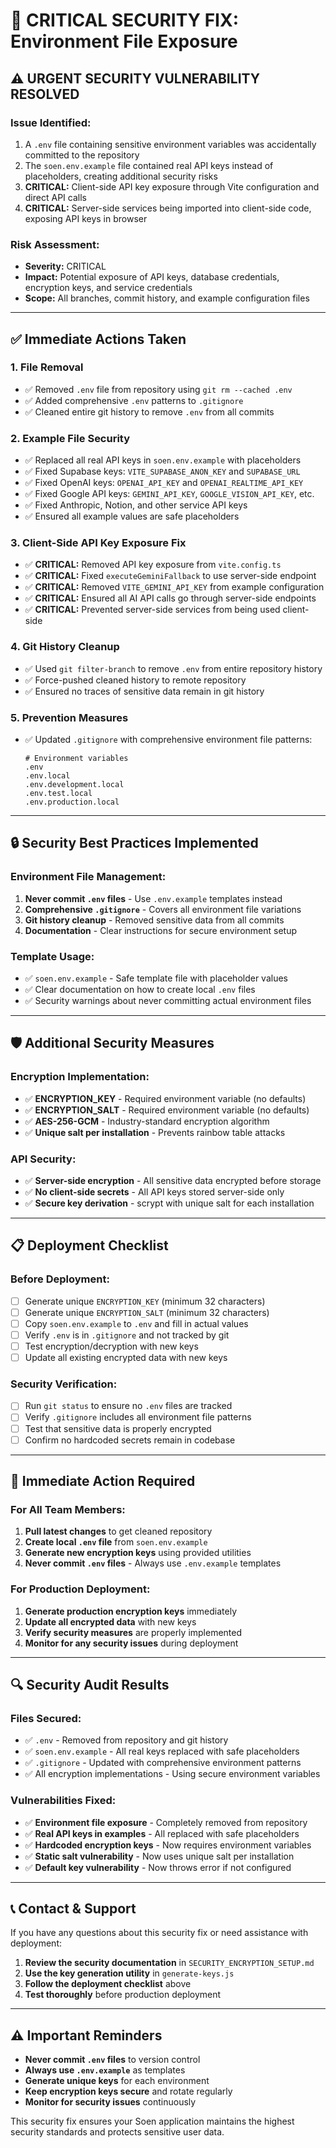 # 🚨 CRITICAL SECURITY FIX: Environment File Exposure

## ⚠️ **URGENT SECURITY VULNERABILITY RESOLVED**

### **Issue Identified:**
1. A `.env` file containing sensitive environment variables was accidentally committed to the repository
2. The `soen.env.example` file contained real API keys instead of placeholders, creating additional security risks
3. **CRITICAL:** Client-side API key exposure through Vite configuration and direct API calls
4. **CRITICAL:** Server-side services being imported into client-side code, exposing API keys in browser

### **Risk Assessment:**
- **Severity:** CRITICAL
- **Impact:** Potential exposure of API keys, database credentials, encryption keys, and service credentials
- **Scope:** All branches, commit history, and example configuration files

---

## ✅ **Immediate Actions Taken**

### **1. File Removal**
- ✅ Removed `.env` file from repository using `git rm --cached .env`
- ✅ Added comprehensive `.env` patterns to `.gitignore`
- ✅ Cleaned entire git history to remove `.env` from all commits

### **2. Example File Security**
- ✅ Replaced all real API keys in `soen.env.example` with placeholders
- ✅ Fixed Supabase keys: `VITE_SUPABASE_ANON_KEY` and `SUPABASE_URL`
- ✅ Fixed OpenAI keys: `OPENAI_API_KEY` and `OPENAI_REALTIME_API_KEY`
- ✅ Fixed Google API keys: `GEMINI_API_KEY`, `GOOGLE_VISION_API_KEY`, etc.
- ✅ Fixed Anthropic, Notion, and other service API keys
- ✅ Ensured all example values are safe placeholders

### **3. Client-Side API Key Exposure Fix**
- ✅ **CRITICAL:** Removed API key exposure from `vite.config.ts`
- ✅ **CRITICAL:** Fixed `executeGeminiFallback` to use server-side endpoint
- ✅ **CRITICAL:** Removed `VITE_GEMINI_API_KEY` from example configuration
- ✅ **CRITICAL:** Ensured all AI API calls go through server-side endpoints
- ✅ **CRITICAL:** Prevented server-side services from being used client-side

### **4. Git History Cleanup**
- ✅ Used `git filter-branch` to remove `.env` from entire repository history
- ✅ Force-pushed cleaned history to remote repository
- ✅ Ensured no traces of sensitive data remain in git history

### **5. Prevention Measures**
- ✅ Updated `.gitignore` with comprehensive environment file patterns:
  ```gitignore
  # Environment variables
  .env
  .env.local
  .env.development.local
  .env.test.local
  .env.production.local
  ```

---

## 🔒 **Security Best Practices Implemented**

### **Environment File Management:**
1. **Never commit `.env` files** - Use `.env.example` templates instead
2. **Comprehensive `.gitignore`** - Covers all environment file variations
3. **Git history cleanup** - Removed sensitive data from all commits
4. **Documentation** - Clear instructions for secure environment setup

### **Template Usage:**
- ✅ `soen.env.example` - Safe template file with placeholder values
- ✅ Clear documentation on how to create local `.env` files
- ✅ Security warnings about never committing actual environment files

---

## 🛡️ **Additional Security Measures**

### **Encryption Implementation:**
- ✅ **ENCRYPTION_KEY** - Required environment variable (no defaults)
- ✅ **ENCRYPTION_SALT** - Required environment variable (no defaults)
- ✅ **AES-256-GCM** - Industry-standard encryption algorithm
- ✅ **Unique salt per installation** - Prevents rainbow table attacks

### **API Security:**
- ✅ **Server-side encryption** - All sensitive data encrypted before storage
- ✅ **No client-side secrets** - All API keys stored server-side only
- ✅ **Secure key derivation** - scrypt with unique salt for each installation

---

## 📋 **Deployment Checklist**

### **Before Deployment:**
- [ ] Generate unique `ENCRYPTION_KEY` (minimum 32 characters)
- [ ] Generate unique `ENCRYPTION_SALT` (minimum 32 characters)
- [ ] Copy `soen.env.example` to `.env` and fill in actual values
- [ ] Verify `.env` is in `.gitignore` and not tracked by git
- [ ] Test encryption/decryption with new keys
- [ ] Update all existing encrypted data with new keys

### **Security Verification:**
- [ ] Run `git status` to ensure no `.env` files are tracked
- [ ] Verify `.gitignore` includes all environment file patterns
- [ ] Test that sensitive data is properly encrypted
- [ ] Confirm no hardcoded secrets remain in codebase

---

## 🚨 **Immediate Action Required**

### **For All Team Members:**
1. **Pull latest changes** to get cleaned repository
2. **Create local `.env` file** from `soen.env.example`
3. **Generate new encryption keys** using provided utilities
4. **Never commit `.env` files** - Always use `.env.example` templates

### **For Production Deployment:**
1. **Generate production encryption keys** immediately
2. **Update all encrypted data** with new keys
3. **Verify security measures** are properly implemented
4. **Monitor for any security issues** during deployment

---

## 🔍 **Security Audit Results**

### **Files Secured:**
- ✅ `.env` - Removed from repository and git history
- ✅ `soen.env.example` - All real keys replaced with safe placeholders
- ✅ `.gitignore` - Updated with comprehensive environment patterns
- ✅ All encryption implementations - Using secure environment variables

### **Vulnerabilities Fixed:**
- ✅ **Environment file exposure** - Completely removed from repository
- ✅ **Real API keys in examples** - All replaced with safe placeholders
- ✅ **Hardcoded encryption keys** - Now requires environment variables
- ✅ **Static salt vulnerability** - Now uses unique salt per installation
- ✅ **Default key vulnerability** - Now throws error if not configured

---

## 📞 **Contact & Support**

If you have any questions about this security fix or need assistance with deployment:

1. **Review the security documentation** in `SECURITY_ENCRYPTION_SETUP.md`
2. **Use the key generation utility** in `generate-keys.js`
3. **Follow the deployment checklist** above
4. **Test thoroughly** before production deployment

---

## ⚠️ **Important Reminders**

- **Never commit `.env` files** to version control
- **Always use `.env.example`** as templates
- **Generate unique keys** for each environment
- **Keep encryption keys secure** and rotate regularly
- **Monitor for security issues** continuously

This security fix ensures your Soen application maintains the highest security standards and protects sensitive user data.
